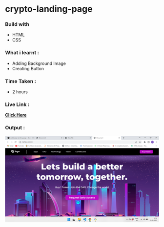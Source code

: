 # crypto-landing-page

### Build with

- HTML
- CSS

### What i learnt :

- Adding Background Image
- Creating Button

### Time Taken :

- 2 hours

### Live Link :

[**Click Here**](https://crypto-landing-page-theta.vercel.app/)

### Output :

![Output](./my-output.png)
